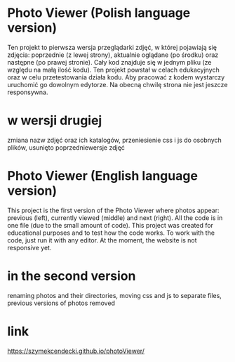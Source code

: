 # Photo Viewer (Polish language version)

Ten projekt to pierwsza wersja przeglądarki zdjęć, w której pojawiają się zdjęcia: poprzednie (z lewej strony), aktualnie oglądane (po środku) oraz następne (po prawej stronie).
Cały kod znajduje się w jednym pliku (ze względu na małą ilość kodu). 
Ten projekt powstał w celach edukacyjnych oraz w celu przetestowania działa kodu.
Aby pracować z kodem wystarczy uruchomić go dowolnym edytorze.
Na obecną chwilę strona nie jest jeszcze responsywna.

# w wersji drugiej
zmiana nazw zdjęć oraz ich katalogów, przeniesienie css i js do osobnych plików, usunięto poprzedniewersje zdjęć

# Photo Viewer (English language version)
This project is the first version of the Photo Viewer where photos appear: previous (left), currently viewed (middle) and next (right).
All the code is in one file (due to the small amount of code).
This project was created for educational purposes and to test how the code works.
To work with the code, just run it with any editor.
At the moment, the website is not responsive yet.

# in the second version
renaming photos and their directories, moving css and js to separate files, previous versions of photos removed

# link

https://szymekcendecki.github.io/photoViewer/

